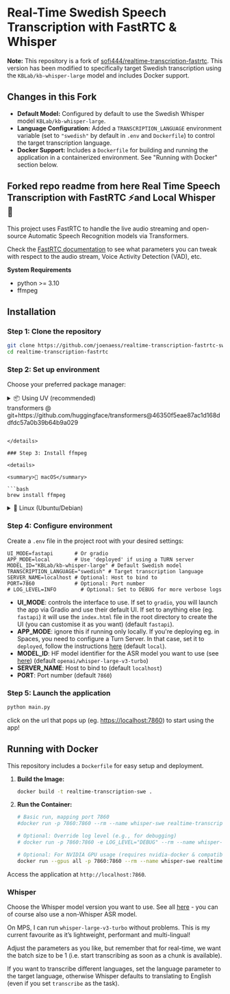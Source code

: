 # Real-Time Swedish Speech Transcription with FastRTC & Whisper

**Note:** This repository is a fork of [sofi444/realtime-transcription-fastrtc](https://github.com/sofi444/realtime-transcription-fastrtc). This version has been modified to specifically target Swedish transcription using the `KBLab/kb-whisper-large` model and includes Docker support.

## Changes in this Fork

* **Default Model:** Configured by default to use the Swedish Whisper model `KBLab/kb-whisper-large`.
* **Language Configuration:** Added a `TRANSCRIPTION_LANGUAGE` environment variable (set to `"swedish"` by default in `.env` and `Dockerfile`) to control the target transcription language.
* **Docker Support:** Includes a `Dockerfile` for building and running the application in a containerized environment. See "Running with Docker" section below.

## Forked repo readme from here Real Time Speech Transcription with FastRTC ⚡️and Local Whisper 🤗

This project uses FastRTC to handle the live audio streaming and open-source Automatic Speech Recognition models via Transformers.

Check the [FastRTC documentation](https://fastrtc.org/) to see what parameters you can tweak with respect to the audio stream, Voice Activity Detection (VAD), etc.

**System Requirements**

* python >= 3.10
* ffmpeg

## Installation

### Step 1: Clone the repository

```bash
git clone https://github.com/joenaess/realtime-transcription-fastrtc-swe.git
cd realtime-transcription-fastrtc

```

### Step 2: Set up environment

Choose your preferred package manager:

<details>
<summary>📦 Using UV (recommended)</summary>

[Install `uv`](https://docs.astral.sh/uv/getting-started/installation/)

```bash
uv venv --python 3.11 && source .venv/bin/activate
uv pip install -r requirements.txt
```

</details>
transformers @ git+https://github.com/huggingface/transformers@46350f5eae87ac1d168ddfdc57a0b39b64b9a029

```

</details>

### Step 3: Install ffmpeg

<details>

<summary>🍎 macOS</summary>

```bash
brew install ffmpeg
```

</details>

<details>
<summary>🐧 Linux (Ubuntu/Debian)</summary>

```bash
sudo apt update
sudo apt install ffmpeg
```

</details>

### Step 4: Configure environment

Create a `.env` file in the project root with your desired settings:

```env
UI_MODE=fastapi       # Or gradio
APP_MODE=local        # Use 'deployed' if using a TURN server
MODEL_ID="KBLab/kb-whisper-large" # Default Swedish model
TRANSCRIPTION_LANGUAGE="swedish" # Target transcription language
SERVER_NAME=localhost # Optional: Host to bind to
PORT=7860             # Optional: Port number
# LOG_LEVEL=INFO        # Optional: Set to DEBUG for more verbose logs
```

* **UI_MODE**: controls the interface to use. If set to `gradio`, you will launch the app via Gradio and use their default UI. If set to anything else (eg. `fastapi`) it will use the `index.html` file in the root directory to create the UI (you can customise it as you want) (default `fastapi`).
* **APP_MODE**: ignore this if running only locally. If you're deploying eg. in Spaces, you need to configure a Turn Server. In that case, set it to `deployed`, follow the instructions [here](https://fastrtc.org/deployment/) (default `local`).
* **MODEL_ID**: HF model identifier for the ASR model you want to use (see [here](https://huggingface.co/models?pipeline_tag=automatic-speech-recognition&sort=trending)) (default `openai/whisper-large-v3-turbo`)
* **SERVER_NAME**: Host to bind to (default `localhost`)
* **PORT**: Port number (default `7860`)

### Step 5: Launch the application

```bash
python main.py
```

click on the url that pops up (eg. <https://localhost:7860>) to start using the app!

## Running with Docker

This repository includes a `Dockerfile` for easy setup and deployment.

1. **Build the Image:**

    ```bash
    docker build -t realtime-transcription-swe .
    ```

2. **Run the Container:**

    ```bash
    # Basic run, mapping port 7860
    #docker run -p 7860:7860 --rm --name whisper-swe realtime-transcription-swe

    # Optional: Override log level (e.g., for debugging)
    # docker run -p 7860:7860 -e LOG_LEVEL="DEBUG" --rm --name whisper-swe realtime-transcription-swe

    # Optional: For NVIDIA GPU usage (requires nvidia-docker & compatible setup)
    docker run --gpus all -p 7860:7860 --rm --name whisper-swe realtime-transcription-swe
    ```

Access the application at `http://localhost:7860`.

### Whisper

Choose the Whisper model version you want to use. See all [here](https://huggingface.co/models?pipeline_tag=automatic-speech-recognition&sort=trending&search=whisper) - you can of course also use a non-Whisper ASR model.

On MPS, I can run `whisper-large-v3-turbo` without problems. This is my current favourite as it’s lightweight, performant and multi-lingual!

Adjust the parameters as you like, but remember that for real-time, we want the batch size to be 1 (i.e. start transcribing as soon as a chunk is available).

If you want to transcribe different languages, set the language parameter to the target language, otherwise Whisper defaults to translating to English (even if you set `transcribe` as the task).
